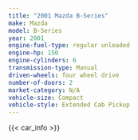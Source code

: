 ```yaml
---
title: "2001 Mazda B-Series"
make: Mazda
model: B-Series
year: 2001
engine-fuel-type: regular unleaded
engine-hp: 150
engine-cylinders: 6
transmission-type: Manual
driven-wheels: four wheel drive
number-of-doors: 2
market-category: N/A
vehicle-size: Compact
vehicle-style: Extended Cab Pickup
---
```


{{< car_info >}}
